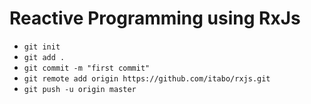 # Reactive Programming using RxJs

- `git init`
- `git add .`
- `git commit -m "first commit"`
- `git remote add origin https://github.com/itabo/rxjs.git`
- `git push -u origin master`